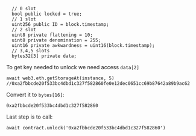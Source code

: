 ```
  // 0 slot
  bool public locked = true;
  // 1 slot
  uint256 public ID = block.timestamp;
  // 2 slot
  uint8 private flattening = 10;
  uint8 private denomination = 255;
  uint16 private awkwardness = uint16(block.timestamp);
  // 3,4,5 slots
  bytes32[3] private data;
  ```
  
  To get key needed to unlock we need access `data[2]`
  ```
  await web3.eth.getStorageAt(instance, 5) //0xa2fbbcde20f533bc4dbd1c327f582860fe0e12dec0651cc69b87642a89b9ac62
  ```
  Convert it to `bytes[16]`:
  ```
  0xa2fbbcde20f533bc4dbd1c327f582860
  ```
  
  Last step is to call:
  ```
  await contract.unlock('0xa2fbbcde20f533bc4dbd1c327f582860')
  ```

